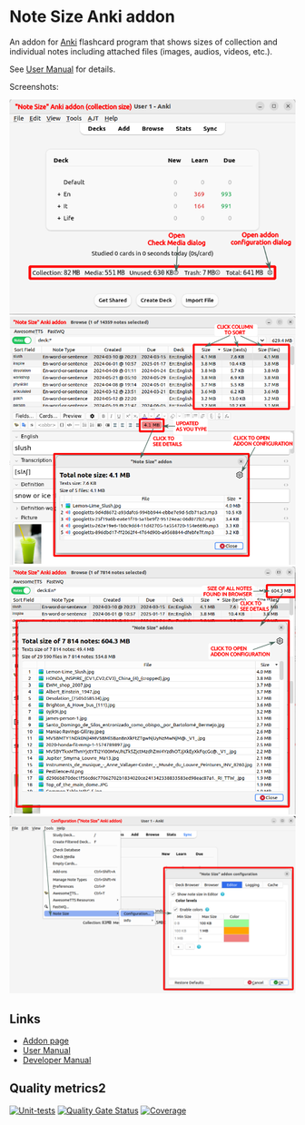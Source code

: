 # Note Size Anki addon

An addon for [Anki](https://apps.ankiweb.net) flashcard program 
that shows sizes of collection and individual notes including attached files (images, audios, videos, etc.).

See [User Manual](docs/user-manual.md) for details.

Screenshots:

![](https://raw.githubusercontent.com/Aleks-Ya/note-size-anki-addon/main/docs/images/collection-size.png)
![](https://raw.githubusercontent.com/Aleks-Ya/note-size-anki-addon/main/docs/images/edit-note.png)
![](https://raw.githubusercontent.com/Aleks-Ya/note-size-anki-addon/main/docs/images/notes-size.png)
![](https://raw.githubusercontent.com/Aleks-Ya/note-size-anki-addon/main/docs/images/open-config.png)

## Links

- [Addon page](https://ankiweb.net/shared/info/1188705668)
- [User Manual](docs/user-manual.md)
- [Developer Manual](docs/developer-manual.md)

## Quality metrics2

[![Unit-tests](https://github.com/Aleks-Ya/note-size-anki-addon/actions/workflows/python-app.yml/badge.svg)](https://github.com/Aleks-Ya/note-size-anki-addon/actions/workflows/python-app.yml)
[![Quality Gate Status](https://sonarcloud.io/api/project_badges/measure?project=Aleks-Ya_note-size-anki-addon&metric=alert_status)](https://sonarcloud.io/summary/new_code?id=Aleks-Ya_note-size-anki-addon)
[![Coverage](https://sonarcloud.io/api/project_badges/measure?project=Aleks-Ya_note-size-anki-addon&metric=coverage)](https://sonarcloud.io/summary/new_code?id=Aleks-Ya_note-size-anki-addon)
